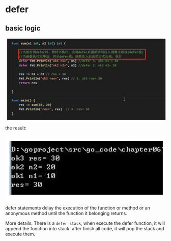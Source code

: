 # defer

## basic logic

![2](../Image/golang/2.png)

the result:

![3](../Image/golang/3.png)

defer statements delay the execution of the function or method or an anonymous method until the function it belonging returns.

More details. There is a `defer stack`, when execute the defer function, it will append the function into stack. after finish all code, it will pop the stack and execute them.
